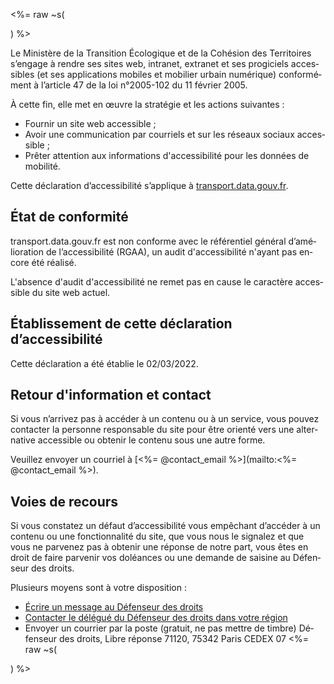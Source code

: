 <%= raw ~s(<div lang=fr>) %>

Le Ministère de la Transition Écologique et de la Cohésion des Territoires s’engage à rendre ses sites web, intranet, extranet et ses progiciels accessibles (et ses applications mobiles et mobilier urbain numérique) conformément à l’article 47 de la loi n°2005-102 du 11 février 2005.

À cette fin, elle met en œuvre la stratégie et les actions suivantes :
- Fournir un site web accessible ;
- Avoir une communication par courriels et sur les réseaux sociaux accessible ;
- Prêter attention aux informations d'accessibilité pour les données de mobilité.

Cette déclaration d’accessibilité s’applique à [transport.data.gouv.fr](https://transport.data.gouv.fr).

## État de conformité
transport.data.gouv.fr est non conforme avec le référentiel général d’amélioration de l’accessibilité (RGAA), un audit d'accessibilité n'ayant pas encore été réalisé.

L'absence d'audit d'accessibilité ne remet pas en cause le caractère accessible du site web actuel.

## Établissement de cette déclaration d’accessibilité
Cette déclaration a été établie le 02/03/2022.

## Retour d'information et contact
Si vous n’arrivez pas à accéder à un contenu ou à un service, vous pouvez contacter la personne responsable du site pour être orienté vers une alternative accessible ou obtenir le contenu sous une autre forme.

Veuillez envoyer un courriel à [<%= @contact_email %>](mailto:<%= @contact_email %>).

## Voies de recours
Si vous constatez un défaut d’accessibilité vous empêchant d’accéder à un contenu ou une fonctionnalité du site, que vous nous le signalez et que vous ne parvenez pas à obtenir une réponse de notre part, vous êtes en droit de faire parvenir vos doléances ou une demande de saisine au Défenseur des droits.

Plusieurs moyens sont à votre disposition :

- [Écrire un message au Défenseur des droits](https://formulaire.defenseurdesdroits.fr/)
- [Contacter le délégué du Défenseur des droits dans votre région](https://www.defenseurdesdroits.fr/saisir/delegues)
- Envoyer un courrier par la poste (gratuit, ne pas mettre de timbre)
Défenseur des droits,
Libre réponse 71120,
75342 Paris CEDEX 07
<%= raw ~s(</div>) %>
